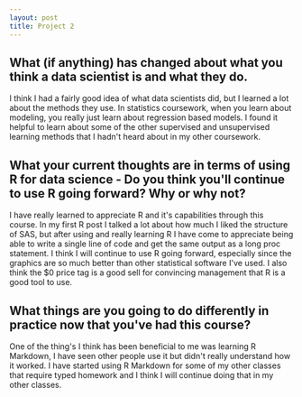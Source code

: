 ```yaml
---
layout: post
title: Project 2
---
```


## What (if anything) has changed about what you think a data scientist is and what they do.  
  
I think I had a fairly good idea of what data scientists did, but I learned a lot about the methods they use. In statistics coursework, when you learn about modeling, you really just learn about regression based models. I found it helpful to learn about some of the other supervised and unsupervised learning methods that I hadn't heard about in my other coursework.  
    
## What your current thoughts are in terms of using R for data science - Do you think you'll continue to use R going forward?  Why or why not?  
  
I have really learned to appreciate R and it's capabilities through this course. In my first R post I talked a lot about how much I liked the structure of SAS, but after using and really learning R I have come to appreciate being able to write a single line of code and get the same output as a long proc statement.  I think I will continue to use R going forward, especially since the graphics are so much better than other statistical software I've used. I also think the $0 price tag is a good sell for convincing management that R is a good tool to use.  
  
## What things are you going to do differently in practice now that you've had this course?  
  
One of the thing's I think has been beneficial to me was learning R Markdown, I have seen other people use it but didn't really understand how it worked.  I have started using R Markdown for some of my other classes that require typed homework and I think I will continue doing that in my other classes.  
